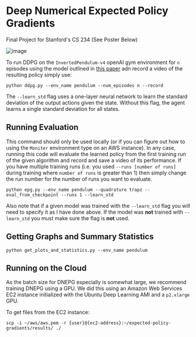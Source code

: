 # Deep Numerical Expected Policy Gradients

Final Project for Stanford's CS 234 (See Poster Below)

![image](./cs234_poster.jpg)

To run DDPG on the `InvertedPendulum-v4` openAI gym environment for `n` episodes using the model outlined in [this paper](https://arxiv.org/pdf/1802.09477.pdf) adn record a video of the resulting policy simply use:

```
python ddpg.py --env_name pendulum --num_episodes n --record
```

The `--learn_std` flag uses a one-layer neural network to learn the standard deviation of the output actions given the state. Without this flag, the agent learns a single standard deviation for all states.


## Running Evaluation

This command should only be used locally (or if you can figure out how to using the `Moniter` environment type on an AWS instance). In any case, running this code will evaluate the learned policy from the first training run of the given algorithm and record and save a video of its performance. If you have multiple training runs (i.e. you used `--runs [number of runs]` during training where `number of runs` is greater than 1) then simply change the run number for the number of runs you want to evaluate.

```
python epg.py --env_name pendulum --quadrature trapz --eval_from_checkpoint --runs 1 --learn_std
```

Also note that if a given model was trained with the `--learn_std` flag you will need to specify it as I have done above. If the model was **not** trained with `--learn_std` you must make sure the flag is **not** used.

## Getting Graphs and Summary Statistics


```
python get_plots_and_statistics.py --env_name pendulum
```

## Running on the Cloud

As the batch size for DNEPG especially is somewhat large, we recommend training DNEPG using a GPU. We did this using an Amazon Web Services EC2 instance initialized with the Ubuntu Deep Learning AMI and a `p2.xlarge` GPU.


To get files from the EC2 instance:
```
scp -i ~/aws/aws.pem -r {user}@{ec2-address}:~/expected-policy-gradients/results/ ./
```

